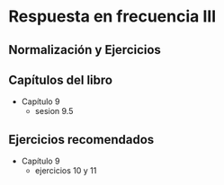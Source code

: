 # Respuesta en frecuencia III
## Normalización y Ejercicios

## Capítulos del libro
- Capítulo 9
   - sesion 9.5

## Ejercicios recomendados
- Capítulo 9
  - ejercicios 10 y 11
